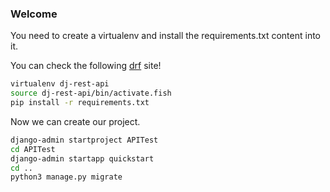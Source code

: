 ### Welcome

You need to create a virtualenv and install the requirements.txt content into it.

You can check the following [drf](https://django-rest-framework.org) site!

``` bash
virtualenv dj-rest-api
source dj-rest-api/bin/activate.fish
pip install -r requirements.txt
```

Now we can create our project.

``` bash
django-admin startproject APITest
cd APITest
django-admin startapp quickstart
cd ..
python3 manage.py migrate
```




